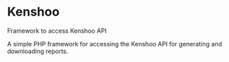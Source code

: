 # Kenshoo
Framework to access Kenshoo API

A simple PHP framework for accessing the Kenshoo API for generating and downloading reports.
